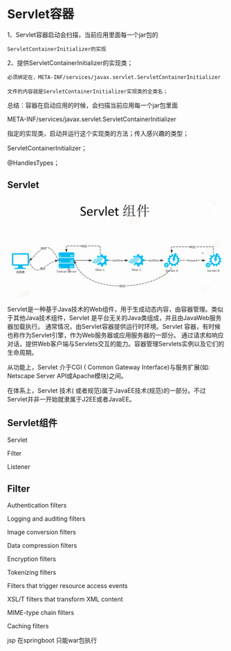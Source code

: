 # Servlet容器

1、Servlet容器启动会扫描，当前应用里面每一个jar包的

	ServletContainerInitializer的实现
	
2、提供ServletContainerInitializer的实现类；

	必须绑定在，META-INF/services/javax.servlet.ServletContainerInitializer
	
	文件的内容就是ServletContainerInitializer实现类的全类名；

总结：容器在启动应用的时候，会扫描当前应用每一个jar包里面

META-INF/services/javax.servlet.ServletContainerInitializer

指定的实现类，启动并运行这个实现类的方法；传入感兴趣的类型；


ServletContainerInitializer；

@HandlesTypes；

## Servlet

![Servlet](https://github.com/gaoyuanyuan2/notes/blob/master/img/44.png) 

Servlet是一种基于Java技术的Web组件，用于生成动态内容，由容器管理。类似于其他Java技术组件，Servlet 是平台无关的Java类组成，并且由JavaWeb服务器加载执行。
通常情况，由Servlet容器提供运行时环境。Servlet 容器，有时候也称作为Servlet引擎，作为Web服务器或应用服务器的一部分。
通过请求和响应对话，提供Web客户端与Servlets交互的能力。容器管理Servlets实例以及它们的生命周期。


从功能上，Servlet 介于CGI ( Common Gateway Interface)与服务扩展(如: Netscape Server API或Apache模块)之间。

在体系上，Servlet 技术( 或者规范)属于JavaEE技术(规范)的一部分。不过Servlet并非一开始就隶属于J2EE或者JavaEE。


## Servlet组件

Servlet

Filter

Listener

## Filter

Authentication filters 

Logging and auditing filters

Image conversion filters

Data compression filters

Encryption filters

Tokenizing filters

Filters that trigger resource access events

XSL/T filters that transform XML content
 
MIME-type chain filters
 
Caching filters


jsp 在springboot 只能war包执行


